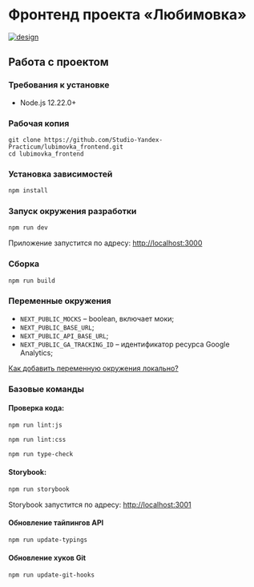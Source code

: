 # Фронтенд проекта «Любимовка»

[![design](https://img.shields.io/badge/%D0%BC%D0%B0%D0%BA%D0%B5%D1%82-fligma-green)](https://www.figma.com/file/zpyHTGb3aKiAbpJJoIVqQ2/lubimovka?node-id=422%3A4070)

## Работа с проектом

### Требования к установке

- Node.js 12.22.0+

### Рабочая копия

```
git clone https://github.com/Studio-Yandex-Practicum/lubimovka_frontend.git
cd lubimovka_frontend
```

### Установка зависимостей

```bash
npm install
```

### Запуск окружения разработки

```bash
npm run dev
```
Приложение запустится по адресу: [http://localhost:3000](http://localhost:3000)

### Сборка

```bash
npm run build
```

### Переменные окружения

- `NEXT_PUBLIC_MOCKS` – boolean, включает моки;
- `NEXT_PUBLIC_BASE_URL`;
- `NEXT_PUBLIC_API_BASE_URL`;
- `NEXT_PUBLIC_GA_TRACKING_ID` – идентификатор ресурса Google Analytics;

[Как добавить переменную окружения локально?](https://nextjs.org/docs/basic-features/environment-variables)

### Базовые команды

#### Проверка кода:

```bash
npm run lint:js
```

```bash
npm run lint:css
```

```bash
npm run type-check
```

#### Storybook:

```bash
npm run storybook
```
Storybook запустится по адресу: [http://localhost:3001](http://localhost:3001)

#### Обновление тайпингов API

```bash
npm run update-typings
```

#### Обновление хуков Git

```bash
npm run update-git-hooks
```
